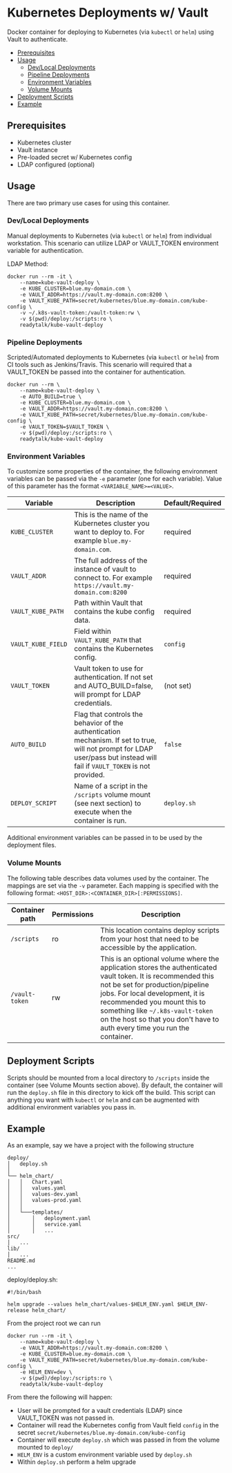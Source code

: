 # Kubernetes Deployments w/ Vault

Docker container for deploying to Kubernetes (via `kubectl` or `helm`) using Vault to authenticate.

<!-- TOC depthFrom:2 depthTo:6 withLinks:1 updateOnSave:1 orderedList:0 -->

- [Prerequisites](#prerequisites)
- [Usage](#usage)
	- [Dev/Local Deployments](#devlocal-deployments)
	- [Pipeline Deployments](#pipeline-deployments)
	- [Environment Variables](#environment-variables)
	- [Volume Mounts](#volume-mounts)
- [Deployment Scripts](#deployment-scripts)
- [Example](#example)

<!-- /TOC -->

## Prerequisites

* Kubernetes cluster
* Vault instance
 * Pre-loaded secret w/ Kubernetes config
 * LDAP configured (optional)

## Usage

There are two primary use cases for using this container.

### Dev/Local Deployments

Manual deployments to Kubernetes (via `kubectl` or `helm`) from individual workstation.  This scenario can utilize LDAP or VAULT_TOKEN environment variable for authentication.

LDAP Method:
```
docker run --rm -it \
    --name=kube-vault-deploy \
    -e KUBE_CLUSTER=blue.my-domain.com \
    -e VAULT_ADDR=https://vault.my-domain.com:8200 \
    -e VAULT_KUBE_PATH=secret/kubernetes/blue.my-domain.com/kube-config \
    -v ~/.k8s-vault-token:/vault-token:rw \
    -v $(pwd)/deploy:/scripts:ro \
    readytalk/kube-vault-deploy
```

### Pipeline Deployments

Scripted/Automated deployments to Kubernetes (via `kubectl` or `helm`) from CI tools such as Jenkins/Travis.  This scenario will required that a VAULT_TOKEN be passed into the container for authentication.

```
docker run --rm \
    --name=kube-vault-deploy \
    -e AUTO_BUILD=true \
    -e KUBE_CLUSTER=blue.my-domain.com \
    -e VAULT_ADDR=https://vault.my-domain.com:8200 \
    -e VAULT_KUBE_PATH=secret/kubernetes/blue.my-domain.com/kube-config \
    -e VAULT_TOKEN=$VAULT_TOKEN \
    -v $(pwd)/deploy:/scripts:ro \
    readytalk/kube-vault-deploy
```

### Environment Variables

To customize some properties of the container, the following environment
variables can be passed via the `-e` parameter (one for each variable).  Value
of this parameter has the format `<VARIABLE_NAME>=<VALUE>`.

| Variable       | Description                                  | Default/Required |
|----------------|----------------------------------------------|---------|
|`KUBE_CLUSTER`| This is the name of the Kubernetes cluster you want to deploy to.  For example `blue.my-domain.com`. | required |
|`VAULT_ADDR`| The full address of the instance of vault to connect to. For example `https://vault.my-domain.com:8200` | required |
|`VAULT_KUBE_PATH`| Path within Vault that contains the kube config data. | required |
|`VAULT_KUBE_FIELD`| Field within `VAULT_KUBE_PATH` that contains the Kubernetes config. | `config` |
|`VAULT_TOKEN`| Vault token to use for authentication. If not set and AUTO_BUILD=false, will prompt for LDAP credentials. | (not set) |
|`AUTO_BUILD`| Flag that controls the behavior of the authentication mechanism.  If set to true, will not prompt for LDAP user/pass but instead will fail if `VAULT_TOKEN` is not provided. | `false` |
|`DEPLOY_SCRIPT`| Name of a script in the `/scripts` volume mount (see next section) to execute when the container is run. | `deploy.sh` |

Additional environment variables can be passed in to be used by the deployment files.

### Volume Mounts

The following table describes data volumes used by the container.  The mappings
are set via the `-v` parameter.  Each mapping is specified with the following
format: `<HOST_DIR>:<CONTAINER_DIR>[:PERMISSIONS]`.

| Container path  | Permissions | Description |
|-----------------|-------------|-------------|
|`/scripts`| ro | This location contains deploy scripts from your host that need to be accessible by the application. |
|`/vault-token`| rw | This is an optional volume where the application stores the authenticated vault token. It is recommended this not be set for production/pipeline jobs.  For local development, it is recommended you mount this to something like `~/.k8s-vault-token` on the host so that you don't have to auth every time you run the container. |

## Deployment Scripts

Scripts should be mounted from a local directory to `/scripts` inside the container (see Volume Mounts section above).  By default, the container will run the `deploy.sh` file in this directory to kick off the build.  This script can anything you want with `kubectl` or `helm` and can be augmented with additional environment variables you pass in.

## Example

As an example, say we have a project with the following structure

```
deploy/
│   deploy.sh
│
└── helm_chart/
│   │   Chart.yaml
│   │   values.yaml
│   │   values-dev.yaml
│   │   values-prod.yaml
│   │
│   └───templates/
│       │   deployment.yaml
│       │   service.yaml
│       │   ...
src/
│   ...
lib/
│   ...
README.md
...
```

deploy/deploy.sh:
```
#!/bin/bash

helm upgrade --values helm_chart/values-$HELM_ENV.yaml $HELM_ENV-release helm_chart/
```

From the project root we can run
```
docker run --rm -it \
    --name=kube-vault-deploy \
    -e VAULT_ADDR=https://vault.my-domain.com:8200 \
    -e KUBE_CLUSTER=blue.my-domain.com \
    -e VAULT_KUBE_PATH=secret/kubernetes/blue.my-domain.com/kube-config \
    -e HELM_ENV=dev \
    -v $(pwd)/deploy:/scripts:ro \
    readytalk/kube-vault-deploy
```

From there the following will happen:
* User will be prompted for a vault credentials (LDAP) since VAULT_TOKEN was not passed in.
* Container will read the Kubernetes config from Vault field `config` in the secret `secret/kubernetes/blue.my-domain.com/kube-config`
* Container will execute `deploy.sh` which was passed in from the volume mounted to `deploy/`
* `HELM_ENV` is a custom environment variable used by `deploy.sh`
* Within `deploy.sh` perform a helm upgrade
